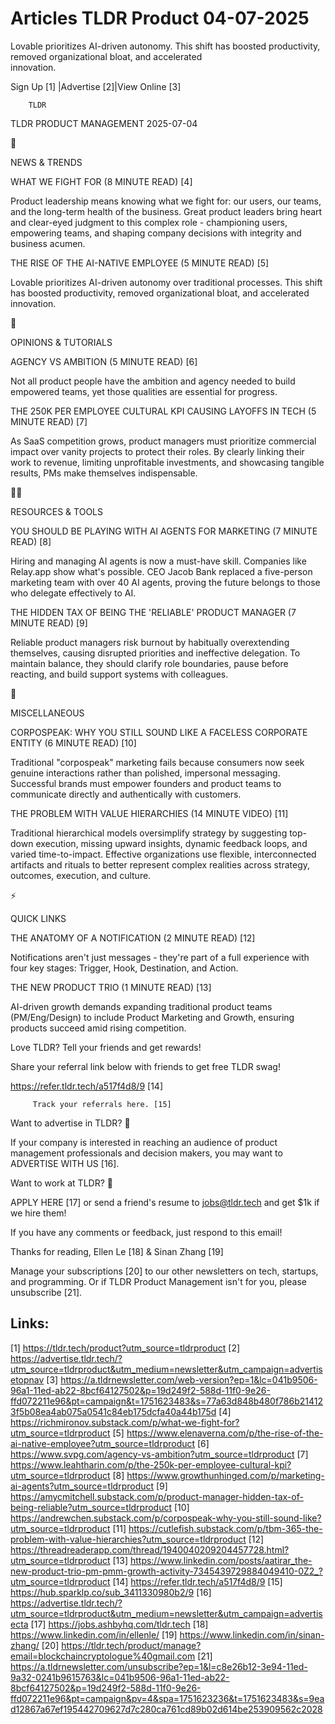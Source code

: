 # Articles TLDR Product 04-07-2025

Lovable prioritizes AI-driven autonomy. This shift has boosted
productivity, removed organizational bloat, and accelerated
innovation. ‌ ‌ ‌ ‌ ‌ ‌ ‌ ‌ ‌ ‌ ‌ ‌ ‌ ‌ ‌ ‌ ‌ ‌ ‌ ‌ ‌ ‌ ‌ ‌ ‌ ‌  ‌ ‌ ‌ ‌ ‌ ‌ ‌ ‌ ‌ ‌ ‌ ‌ ‌ ‌ ‌ ‌ ‌ ‌ ‌ ‌ ‌ ‌ ‌ ‌ ‌ ‌ 


 Sign Up [1] |Advertise [2]|View Online [3] 

		TLDR 

TLDR PRODUCT MANAGEMENT 2025-07-04

📱 

NEWS & TRENDS

 WHAT WE FIGHT FOR (8 MINUTE READ) [4] 

 Product leadership means knowing what we fight for: our users, our
teams, and the long-term health of the business. Great product leaders
bring heart and clear-eyed judgment to this complex role - championing
users, empowering teams, and shaping company decisions with integrity
and business acumen. 

 THE RISE OF THE AI-NATIVE EMPLOYEE (5 MINUTE READ) [5] 

 Lovable prioritizes AI-driven autonomy over traditional processes.
This shift has boosted productivity, removed organizational bloat, and
accelerated innovation. 

🚀 

OPINIONS & TUTORIALS

 AGENCY VS AMBITION (5 MINUTE READ) [6] 

 Not all product people have the ambition and agency needed to build
empowered teams, yet those qualities are essential for progress. 

 THE 250K PER EMPLOYEE CULTURAL KPI CAUSING LAYOFFS IN TECH (5 MINUTE
READ) [7] 

 As SaaS competition grows, product managers must prioritize
commercial impact over vanity projects to protect their roles. By
clearly linking their work to revenue, limiting unprofitable
investments, and showcasing tangible results, PMs make themselves
indispensable. 

🧑‍💻 

RESOURCES & TOOLS

 YOU SHOULD BE PLAYING WITH AI AGENTS FOR MARKETING (7 MINUTE READ)
[8] 

 Hiring and managing AI agents is now a must-have skill. Companies
like Relay.app show what's possible. CEO Jacob Bank replaced a
five-person marketing team with over 40 AI agents, proving the future
belongs to those who delegate effectively to AI. 

 THE HIDDEN TAX OF BEING THE 'RELIABLE' PRODUCT MANAGER (7 MINUTE
READ) [9] 

 Reliable product managers risk burnout by habitually overextending
themselves, causing disrupted priorities and ineffective delegation.
To maintain balance, they should clarify role boundaries, pause before
reacting, and build support systems with colleagues. 

🎁 

MISCELLANEOUS

 CORPOSPEAK: WHY YOU STILL SOUND LIKE A FACELESS CORPORATE ENTITY (6
MINUTE READ) [10] 

 Traditional "corpospeak" marketing fails because consumers now seek
genuine interactions rather than polished, impersonal messaging.
Successful brands must empower founders and product teams to
communicate directly and authentically with customers. 

 THE PROBLEM WITH VALUE HIERARCHIES (14 MINUTE VIDEO) [11] 

 Traditional hierarchical models oversimplify strategy by suggesting
top-down execution, missing upward insights, dynamic feedback loops,
and varied time-to-impact. Effective organizations use flexible,
interconnected artifacts and rituals to better represent complex
realities across strategy, outcomes, execution, and culture. 

⚡ 

QUICK LINKS

 THE ANATOMY OF A NOTIFICATION (2 MINUTE READ) [12] 

 Notifications aren't just messages - they're part of a full
experience with four key stages: Trigger, Hook, Destination, and
Action. 

 THE NEW PRODUCT TRIO (1 MINUTE READ) [13] 

 AI-driven growth demands expanding traditional product teams
(PM/Eng/Design) to include Product Marketing and Growth, ensuring
products succeed amid rising competition. 

Love TLDR? Tell your friends and get rewards!

 Share your referral link below with friends to get free TLDR swag! 

 https://refer.tldr.tech/a517f4d8/9 [14] 

		 Track your referrals here. [15] 

Want to advertise in TLDR? 📰

 If your company is interested in reaching an audience of product
management professionals and decision makers, you may want to
ADVERTISE WITH US [16]. 

Want to work at TLDR? 💼

 APPLY HERE [17] or send a friend's resume to jobs@tldr.tech and get
$1k if we hire them! 

 If you have any comments or feedback, just respond to this email! 

Thanks for reading, 
Ellen Le [18] & Sinan Zhang [19] 

 Manage your subscriptions [20] to our other newsletters on tech,
startups, and programming. Or if TLDR Product Management isn't for
you, please unsubscribe [21]. 

 

Links:
------
[1] https://tldr.tech/product?utm_source=tldrproduct
[2] https://advertise.tldr.tech/?utm_source=tldrproduct&utm_medium=newsletter&utm_campaign=advertisetopnav
[3] https://a.tldrnewsletter.com/web-version?ep=1&lc=041b9506-96a1-11ed-ab22-8bcf64127502&p=19d249f2-588d-11f0-9e26-ffd072211e96&pt=campaign&t=1751623483&s=77a63d848b480f786b214123f5b08ea4ab075a0541c84eb175dcfa40a44b175d
[4] https://richmironov.substack.com/p/what-we-fight-for?utm_source=tldrproduct
[5] https://www.elenaverna.com/p/the-rise-of-the-ai-native-employee?utm_source=tldrproduct
[6] https://www.svpg.com/agency-vs-ambition?utm_source=tldrproduct
[7] https://www.leahtharin.com/p/the-250k-per-employee-cultural-kpi?utm_source=tldrproduct
[8] https://www.growthunhinged.com/p/marketing-ai-agents?utm_source=tldrproduct
[9] https://amycmitchell.substack.com/p/product-manager-hidden-tax-of-being-reliable?utm_source=tldrproduct
[10] https://andrewchen.substack.com/p/corpospeak-why-you-still-sound-like?utm_source=tldrproduct
[11] https://cutlefish.substack.com/p/tbm-365-the-problem-with-value-hierarchies?utm_source=tldrproduct
[12] https://threadreaderapp.com/thread/1940040209204457728.html?utm_source=tldrproduct
[13] https://www.linkedin.com/posts/aatirar_the-new-product-trio-pm-pmm-growth-activity-7345439729884049410-0Z2_?utm_source=tldrproduct
[14] https://refer.tldr.tech/a517f4d8/9
[15] https://hub.sparklp.co/sub_3411330980b2/9
[16] https://advertise.tldr.tech/?utm_source=tldrproduct&utm_medium=newsletter&utm_campaign=advertisecta
[17] https://jobs.ashbyhq.com/tldr.tech
[18] https://www.linkedin.com/in/ellenle/
[19] https://www.linkedin.com/in/sinan-zhang/
[20] https://tldr.tech/product/manage?email=blockchaincryptologue%40gmail.com
[21] https://a.tldrnewsletter.com/unsubscribe?ep=1&l=c8e26b12-3e94-11ed-9a32-0241b9615763&lc=041b9506-96a1-11ed-ab22-8bcf64127502&p=19d249f2-588d-11f0-9e26-ffd072211e96&pt=campaign&pv=4&spa=1751623236&t=1751623483&s=9ead12867a67ef195442709627d7c280ca761cd89b02d614be253909562c2028